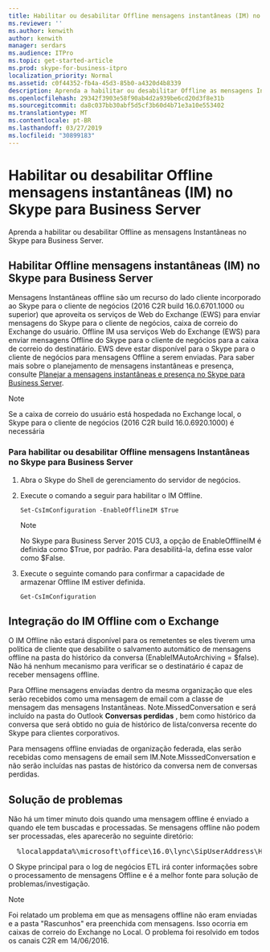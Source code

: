 ```yaml
---
title: Habilitar ou desabilitar Offline mensagens instantâneas (IM) no Skype para Business Server
ms.reviewer: ''
ms.author: kenwith
author: kenwith
manager: serdars
ms.audience: ITPro
ms.topic: get-started-article
ms.prod: skype-for-business-itpro
localization_priority: Normal
ms.assetid: c0f44352-fb4a-45d3-85b0-a4320d4b8339
description: Aprenda a habilitar ou desabilitar Offline as mensagens Instantâneas no Skype para Business Server.
ms.openlocfilehash: 29342f3903e58f90ab4d2a939be6cd20d3f8e31b
ms.sourcegitcommit: da8c037bb30abf5d5cf3b60d4b71e3a10e553402
ms.translationtype: MT
ms.contentlocale: pt-BR
ms.lasthandoff: 03/27/2019
ms.locfileid: "30899183"
---
```

# <a name="enable-or-disable-offline-instant-messaging-im-in-skype-for-business-server"></a>Habilitar ou desabilitar Offline mensagens instantâneas (IM) no Skype para Business Server
 
Aprenda a habilitar ou desabilitar Offline as mensagens Instantâneas no Skype para Business Server.
  
## <a name="enable-offline-instant-messaging-im-in-skype-for-business-server"></a>Habilitar Offline mensagens instantâneas (IM) no Skype para Business Server

Mensagens Instantâneas offline são um recurso do lado cliente incorporado ao Skype para o cliente de negócios (2016 C2R build 16.0.6701.1000 ou superior) que aproveita os serviços de Web do Exchange (EWS) para enviar mensagens do Skype para o cliente de negócios, caixa de correio do Exchange do usuário. Offline IM usa serviços Web do Exchange (EWS) para enviar mensagens Offline do Skype para o cliente de negócios para a caixa de correio do destinatário. EWS deve estar disponível para o Skype para o cliente de negócios para mensagens Offline a serem enviadas. Para saber mais sobre o planejamento de mensagens instantâneas e presença, consulte [Planejar a mensagens instantâneas e presença no Skype para Business Server](../../plan-your-deployment/instant-messaging-and-presence.md).
  
> [!NOTE]
> Se a caixa de correio do usuário está hospedada no Exchange local, o Skype para o cliente de negócios (2016 C2R build 16.0.6920.1000) é necessária 
  
### <a name="to-enable-or-disable-offline-im-in-skype-for-business-server"></a>Para habilitar ou desabilitar Offline mensagens Instantâneas no Skype para Business Server

1. Abra o Skype do Shell de gerenciamento do servidor de negócios.
    
2. Execute o comando a seguir para habilitar o IM Offline.
    
   ```
   Set-CsImConfiguration -EnableOfflineIM $True
   ```

    > [!NOTE]
    > No Skype para Business Server 2015 CU3, a opção de EnableOfflineIM é definida como $True, por padrão. Para desabilitá-la, defina esse valor como $False. 
  
3. Execute o seguinte comando para confirmar a capacidade de armazenar Offline IM estiver definida.
    
   ```
   Get-CsImConfiguration
   ```

## <a name="offline-im-integration-with-exchange"></a>Integração do IM Offline com o Exchange

O IM Offline não estará disponível para os remetentes se eles tiverem uma política de cliente que desabilite o salvamento automático de mensagens offline na pasta do histórico da conversa (EnableIMAutoArchiving = $false). Não há nenhum mecanismo para verificar se o destinatário é capaz de receber mensagens offline.
  
Para Offline mensagens enviadas dentro da mesma organização que eles serão recebidos como uma mensagem de email com a classe de mensagem das mensagens Instantâneas. Note.MissedConversation e será incluído na pasta do Outlook **Conversas perdidas** , bem como histórico da conversa que será obtido no guia de histórico de lista/conversa recente do Skype para clientes corporativos.
  
Para mensagens offline enviadas de organização federada, elas serão recebidas como mensagens de email sem IM.Note.MisssedConversation e não serão incluídas nas pastas de histórico da conversa nem de conversas perdidas. 
  
## <a name="troubleshooting"></a>Solução de problemas

Não há um timer minuto dois quando uma mensagem offline é enviado a quando ele tem buscadas e processadas. Se mensagens offline não podem ser processadas, eles aparecerão no seguinte diretório: 
  
  <pre>  %localappdata%\microsoft\office\16.0\lync\SipUserAddress\History Spooler   </pre>

O Skype principal para o log de negócios ETL irá conter informações sobre o processamento de mensagens Offline e é a melhor fonte para solução de problemas/investigação. 
  
> [!NOTE]
> Foi relatado um problema em que as mensagens offline não eram enviadas e a pasta "Rascunhos" era preenchida com mensagens. Isso ocorria em caixas de correio do Exchange no Local. O problema foi resolvido em todos os canais C2R em 14/06/2016.   
